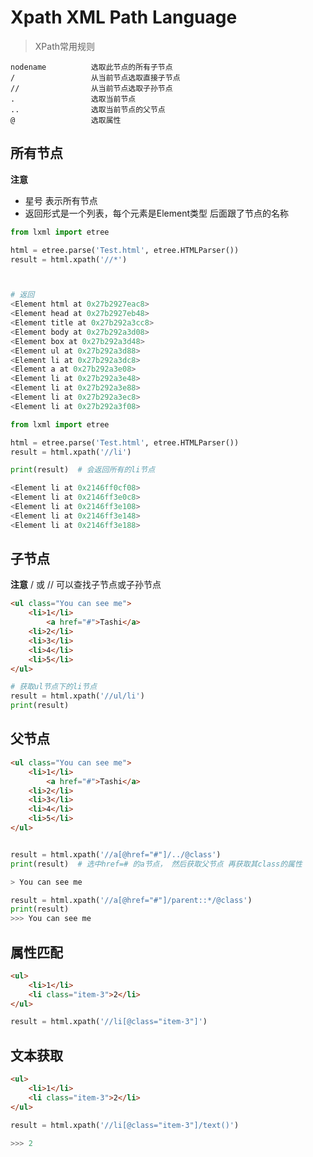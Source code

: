 # Xpath  XML Path Language



> XPath常用规则

```
nodename          选取此节点的所有子节点
/                 从当前节点选取直接子节点
//                从当前节点选取子孙节点
.                 选取当前节点
..                选取当前节点的父节点
@                 选取属性
```

## 所有节点
**注意**
- 星号 表示所有节点
- 返回形式是一个列表，每个元素是Element类型 后面跟了节点的名称

```python
from lxml import etree

html = etree.parse('Test.html', etree.HTMLParser())
result = html.xpath('//*')



# 返回
<Element html at 0x27b2927eac8>
<Element head at 0x27b2927eb48>
<Element title at 0x27b292a3cc8>
<Element body at 0x27b292a3d08>
<Element box at 0x27b292a3d48>
<Element ul at 0x27b292a3d88>
<Element li at 0x27b292a3dc8>
<Element a at 0x27b292a3e08>
<Element li at 0x27b292a3e48>
<Element li at 0x27b292a3e88>
<Element li at 0x27b292a3ec8>
<Element li at 0x27b292a3f08>
```
```python
from lxml import etree

html = etree.parse('Test.html', etree.HTMLParser())
result = html.xpath('//li')

print(result)  # 会返回所有的li节点

<Element li at 0x2146ff0cf08>
<Element li at 0x2146ff3e0c8>
<Element li at 0x2146ff3e108>
<Element li at 0x2146ff3e148>
<Element li at 0x2146ff3e188>
```

## 子节点

**注意**
/ 或 // 可以查找子节点或子孙节点
```html
<ul class="You can see me">
    <li>1</li>
        <a href="#">Tashi</a>
    <li>2</li>
    <li>3</li>
    <li>4</li>
    <li>5</li>
</ul>
```
```python
# 获取ul节点下的li节点
result = html.xpath('//ul/li')
print(result)
```

## 父节点

```html
<ul class="You can see me">
    <li>1</li>
        <a href="#">Tashi</a>
    <li>2</li>
    <li>3</li>
    <li>4</li>
    <li>5</li>
</ul>
```
```python

result = html.xpath('//a[@href="#"]/../@class')
print(result)  # 选中href=# 的a节点， 然后获取父节点 再获取其class的属性

> You can see me
```
```python
result = html.xpath('//a[@href="#"]/parent::*/@class')
print(result)
>>> You can see me
```

## 属性匹配
```html
<ul>
    <li>1</li>
    <li class="item-3">2</li>
</ul>
```
```python
result = html.xpath('//li[@class="item-3"]')
```

## 文本获取

```html
<ul>
    <li>1</li>
    <li class="item-3">2</li>
</ul>
```
```python
result = html.xpath('//li[@class="item-3"]/text()')

>>> 2
```
